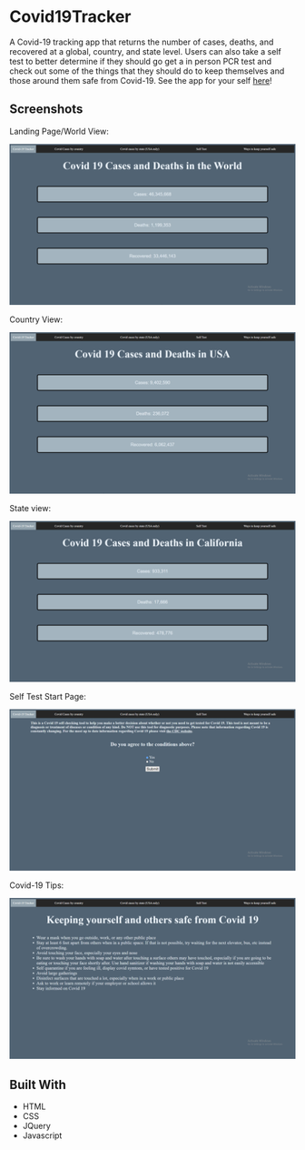 # Covid19Tracker  
A Covid-19 tracking app that returns the number of cases, deaths, and recovered at a global, country, and state level. Users can also take a self test to better determine if they should go get a in person PCR test and check out some of the things that they should do to keep themselves and those around them safe from Covid-19. See the app for your self [here](https://human437.github.io/Covid19Tracker/)!    
## Screenshots  
Landing Page/World View:  
  
![World View](https://github.com/Human437/Covid19Tracker/blob/main/screenshots/Covid19WorldView.png)  
  
Country View:  
  
![Country View](https://github.com/Human437/Covid19Tracker/blob/main/screenshots/Covid19CountryView.png)  
  
State view:  
  
![State View](https://github.com/Human437/Covid19Tracker/blob/main/screenshots/Covid19StateView.png)  
  
Self Test Start Page:  
  
![Self Test](https://github.com/Human437/Covid19Tracker/blob/main/screenshots/Covid19SelfTestStartPage.png)  
  
Covid-19 Tips:  
  
![Covid-19 Tips](https://github.com/Human437/Covid19Tracker/blob/main/screenshots/Covid19KeepYourselfSafe.png)    
## Built With  
* HTML
* CSS
* JQuery
* Javascript  
  

